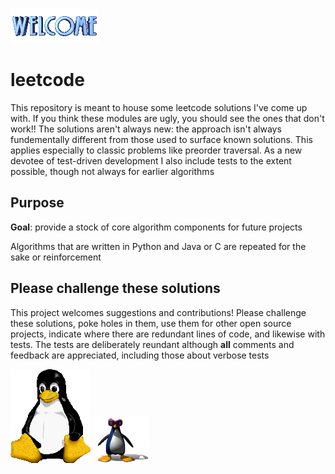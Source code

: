 
![Welcome](welcome.gif)

# __leetcode__

This repository is meant to house some leetcode solutions I've come 
up with. If you think these modules are ugly, you should see the ones that don't work!! 
The solutions aren't always new: the approach isn't 
always fundementally different from those used to surface known 
solutions. This applies especially to classic problems like preorder 
traversal. As a new devotee of test-driven development I also include 
tests to the extent possible, though not always for earlier algorithms

## Purpose
__Goal__: provide a stock of core algorithm components for future projects 

Algorithms that are written in Python and Java or C are repeated for the sake
or reinforcement 

## Please challenge these solutions
This project welcomes suggestions and contributions! Please challenge these solutions, poke holes in them, use them for other open source projects, indicate where
there are redundant lines of code, and likewise with tests. The tests
are deliberately reundant although __all__ comments and feedback 
are appreciated, including those about verbose tests 

![Big Tux](tux.gif)
![Tux](dancing_tux.gif)
